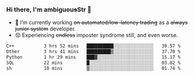 ### Hi there, I'm ambiguou~~s~~Str 👋

<!--
**ambiguoustexture/ambiguoustexture** is a ✨ _special_ ✨ repository because its `README.md` (this file) appears on your GitHub profile.

Here are some ideas to get you started:
-->
- 🔭 I’m currently working ~~on automated/low-latency trading~~ as a ~~always junior system~~ developer.
- :worried: Experiencing ~~endless~~ imposter syndrome still, and even worse.

<!--START_SECTION:waka-->

```txt
C++           3 hrs 52 mins   ██████████░░░░░░░░░░░░░░░   39.57 %
Other         3 hrs 41 mins   █████████▒░░░░░░░░░░░░░░░   37.70 %
Python        1 hr 29 mins    ███▓░░░░░░░░░░░░░░░░░░░░░   15.17 %
SQL           22 mins         █░░░░░░░░░░░░░░░░░░░░░░░░   03.82 %
sh            10 mins         ▒░░░░░░░░░░░░░░░░░░░░░░░░   01.74 %
```

<!--END_SECTION:waka-->
